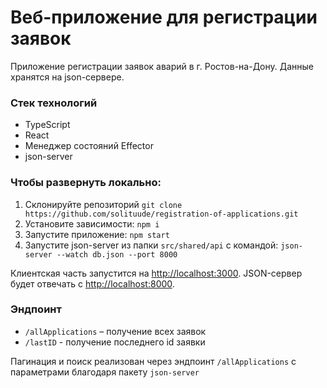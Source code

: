 # Веб-приложение для регистрации заявок

Приложение регистрации заявок аварий в г. Ростов-на-Дону. Данные хранятся на json-сервере. 

### Стек технологий
- TypeScript
- React
- Менеджер состояний Effector
- json-server


### Чтобы развернуть локально:
1. Склонируйте репозиторий `git clone https://github.com/solituude/registration-of-applications.git`
2. Установите зависимости: `npm i`
3. Запустите приложение: `npm start`
4. Запустите json-server из папки `src/shared/api` с командой: 
   `json-server --watch db.json --port 8000`

Клиентская часть запустится на [http://localhost:3000](http://localhost:3000).
JSON-сервер будет отвечать с [http://localhost:8000](http://localhost:8000).

### Эндпоинт

- `/allApplications` – получение всех заявок
- `/lastID` - получение последнего id заявки

Пагинация и поиск реализован через эндпоинт `/allApplications` с параметрами благодаря пакету `json-server`


